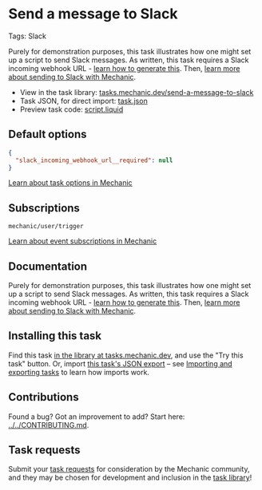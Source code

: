 # Send a message to Slack

Tags: Slack

Purely for demonstration purposes, this task illustrates how one might set up a script to send Slack messages. As written, this task requires a Slack incoming webhook URL - [learn how to generate this](https://api.slack.com/incoming-webhooks#getting-started). Then, [learn more about sending to Slack with Mechanic](https://help.usemechanic.com/en/articles/3297438-can-i-send-messages-to-slack).

* View in the task library: [tasks.mechanic.dev/send-a-message-to-slack](https://tasks.mechanic.dev/send-a-message-to-slack)
* Task JSON, for direct import: [task.json](../../tasks/send-a-message-to-slack.json)
* Preview task code: [script.liquid](./script.liquid)

## Default options

```json
{
  "slack_incoming_webhook_url__required": null
}
```

[Learn about task options in Mechanic](https://learn.mechanic.dev/core/tasks/options)

## Subscriptions

```liquid
mechanic/user/trigger
```

[Learn about event subscriptions in Mechanic](https://learn.mechanic.dev/core/tasks/subscriptions)

## Documentation

Purely for demonstration purposes, this task illustrates how one might set up a script to send Slack messages. As written, this task requires a Slack incoming webhook URL - [learn how to generate this](https://api.slack.com/incoming-webhooks#getting-started). Then, [learn more about sending to Slack with Mechanic](https://help.usemechanic.com/en/articles/3297438-can-i-send-messages-to-slack).

## Installing this task

Find this task [in the library at tasks.mechanic.dev](https://tasks.mechanic.dev/send-a-message-to-slack), and use the "Try this task" button. Or, import [this task's JSON export](../../tasks/send-a-message-to-slack.json) – see [Importing and exporting tasks](https://learn.mechanic.dev/core/tasks/import-and-export) to learn how imports work.

## Contributions

Found a bug? Got an improvement to add? Start here: [../../CONTRIBUTING.md](../../CONTRIBUTING.md).

## Task requests

Submit your [task requests](https://mechanic.canny.io/task-requests) for consideration by the Mechanic community, and they may be chosen for development and inclusion in the [task library](https://tasks.mechanic.dev/)!
